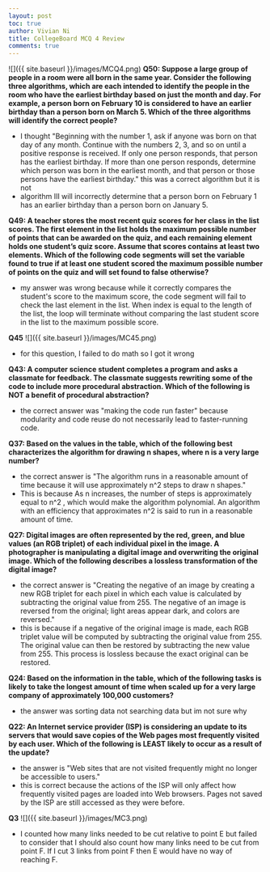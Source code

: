 ```yaml
---
layout: post
toc: true
author: Vivian Ni
title: CollegeBoard MCQ 4 Review
comments: true
---
```


![]({{ site.baseurl }}/images/MCQ4.png)
**Q50: Suppose a large group of people in a room were all born in the same year. Consider the following three algorithms, which are each intended to identify the people in the room who have the earliest birthday based on just the month and day. For example, a person born on February 10 is considered to have an earlier birthday than a person born on March 5. Which of the three algorithms will identify the correct people?**
- I thought "Beginning with the number 1, ask if anyone was born on that day of any month. Continue with the numbers 2, 3, and so on until a positive response is received. If only one person responds, that person has the earliest birthday. If more than one person responds, determine which person was born in the earliest month, and that person or those persons have the earliest birthday." this was a correct algorithm but it is not
- algorithm III will incorrectly determine that a person born on February 1 has an earlier birthday than a person born on January 5. 

**Q49: A teacher stores the most recent quiz scores for her class in the list scores. The first element in the list holds the maximum possible number of points that can be awarded on the quiz, and each remaining element holds one student’s quiz score. Assume that scores contains at least two elements. Which of the following code segments will set the variable found to true if at least one student scored the maximum possible number of points on the quiz and will set found to false otherwise?**
- my answer was wrong because while it correctly compares the student's score to the maximum score, the code segment will fail to check the last element in the list. When index is equal to the length of the list, the loop will terminate without comparing the last student score in the list to the maximum possible score.

**Q45**
![]({{ site.baseurl }}/images/MC45.png)
- for this question, I failed to do math so I got it wrong

**Q43: A computer science student completes a program and asks a classmate for feedback. The classmate suggests rewriting some of the code to include more procedural abstraction. Which of the following is NOT a benefit of procedural abstraction?**
- the correct answer was "making the code run faster" because modularity and code reuse do not necessarily lead to faster-running code.

**Q37: Based on the values in the table, which of the following best characterizes the algorithm for drawing n shapes, where n is a very large number?**
- the correct answer is "The algorithm runs in a reasonable amount of time because it will use approximately n^2 steps to draw n shapes."
- This is because As n increases, the number of steps is approximately equal to n^2
, which would make the algorithm polynomial. An algorithm with an efficiency that approximates n^2 is said to run in a reasonable amount of time.

**Q27: Digital images are often represented by the red, green, and blue values (an RGB triplet) of each individual pixel in the image. A photographer is manipulating a digital image and overwriting the original image. Which of the following describes a lossless transformation of the digital image?**
- the correct answer is "Creating the negative of an image by creating a new RGB triplet for each pixel in which each value is calculated by subtracting the original value from 255. The negative of an image is reversed from the original; light areas appear dark, and colors are reversed."
- this is because if a negative of the original image is made, each RGB triplet value will be computed by subtracting the original value from 255. The original value can then be restored by subtracting the new value from 255. This process is lossless because the exact original can be restored.

**Q24: Based on the information in the table, which of the following tasks is likely to take the longest amount of time when scaled up for a very large company of approximately 100,000 customers?**
- the answer was sorting data not searching data but im not sure why

**Q22: An Internet service provider (ISP) is considering an update to its servers that would save copies of the Web pages most frequently visited by each user. Which of the following is LEAST likely to occur as a result of the update?**
- the answer is "Web sites that are not visited frequently might no longer be accessible to users."
- this is correct because the actions of the ISP will only affect how frequently visited pages are loaded into Web browsers. Pages not saved by the ISP are still accessed as they were before.

**Q3**
![]({{ site.baseurl }}/images/MC3.png)
- I counted how many links needed to be cut relative to point E but failed to consider that I should also count how many links need to be cut from point F. If I cut 3 links from point F then E would have no way of reaching F. 








